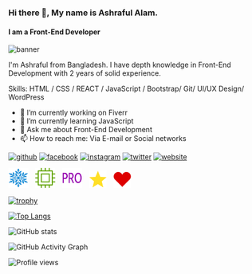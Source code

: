 ### Hi there 👋, My name is Ashraful Alam.
#### I am a Front-End Developer
<img src='https://twitter.com/ashraful24h/header_photo' alt="banner"></img>

I'm Ashraful from Bangladesh. I have depth knowledge in Front-End Development with 2 years of solid experience. 

Skills: HTML / CSS / REACT / JavaScript / Bootstrap/ Git/ UI/UX Design/ WordPress

- 🔭 I’m currently working on Fiverr 
- 🌱 I’m currently learning JavaScript 
- 💬 Ask me about Front-End Development 
- 📫 How to reach me: Via E-mail or Social networks 


[<img src='https://cdn.jsdelivr.net/npm/simple-icons@3.0.1/icons/github.svg' alt='github' height='40'>](https://github.com/ashraful24)  [<img src='https://cdn.jsdelivr.net/npm/simple-icons@3.0.1/icons/facebook.svg' alt='facebook' height='40'>](https://www.facebook.com/mdashrafulalam24/)  [<img src='https://cdn.jsdelivr.net/npm/simple-icons@3.0.1/icons/instagram.svg' alt='instagram' height='40'>](https://www.instagram.com/creative.ashraful/)  [<img src='https://cdn.jsdelivr.net/npm/simple-icons@3.0.1/icons/twitter.svg' alt='twitter' height='40'>](https://twitter.com/ashraful24h)  [<img src='https://cdn.jsdelivr.net/npm/simple-icons@3.0.1/icons/icloud.svg' alt='website' height='40'>](https://ashrafulalam.fun)  

<a href='https://archiveprogram.github.com/'><img src='https://raw.githubusercontent.com/acervenky/animated-github-badges/master/assets/acbadge.gif' width='40' height='40'></a> <a href='https://docs.github.com/en/developers'><img src='https://raw.githubusercontent.com/acervenky/animated-github-badges/master/assets/devbadge.gif' width='40' height='40'></a> <a href='https://github.com/pricing'><img src='https://raw.githubusercontent.com/acervenky/animated-github-badges/master/assets/pro.gif' width='40' height='40'></a> <a href='https://stars.github.com/'><img src='https://raw.githubusercontent.com/acervenky/animated-github-badges/master/assets/starbadge.gif' width='35' height='35'></a> <a href='https://docs.github.com/en/github/supporting-the-open-source-community-with-github-sponsors'><img src='https://raw.githubusercontent.com/acervenky/animated-github-badges/master/assets/sponsorbadge.gif' width='35' height='35'></a> 

[![trophy](https://github-profile-trophy.vercel.app/?username=ashraful24)](https://github.com/ryo-ma/github-profile-trophy)

[![Top Langs](https://github-readme-stats.vercel.app/api/top-langs/?username=ashraful24)](https://github.com/anuraghazra/github-readme-stats)

![GitHub stats](https://github-readme-stats.vercel.app/api?username=ashraful24&show_icons=true)  

![GitHub Activity Graph](https://activity-graph.herokuapp.com/graph?username=ashraful24)  

![Profile views](https://gpvc.arturio.dev/ashraful24)  
